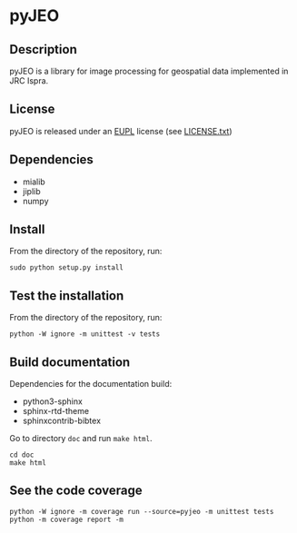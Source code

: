 # pyJEO

## Description

pyJEO is a library for image processing for geospatial data implemented in 
JRC Ispra. 

## License

pyJEO is released under an
[EUPL](https://joinup.ec.europa.eu/collection/eupl) license (see
[LICENSE.txt](LICENSE.txt))

## Dependencies

* mialib
* jiplib
* numpy

## Install

From the directory of the repository, run:
```
sudo python setup.py install
```

## Test the installation

From the directory of the repository, run:
```
python -W ignore -m unittest -v tests
```

## Build documentation

Dependencies for the documentation build:

* python3-sphinx
* sphinx-rtd-theme
* sphinxcontrib-bibtex

Go to directory `doc` and run `make html`.

```
cd doc
make html
```

## See the code coverage

```
python -W ignore -m coverage run --source=pyjeo -m unittest tests
python -m coverage report -m
```
